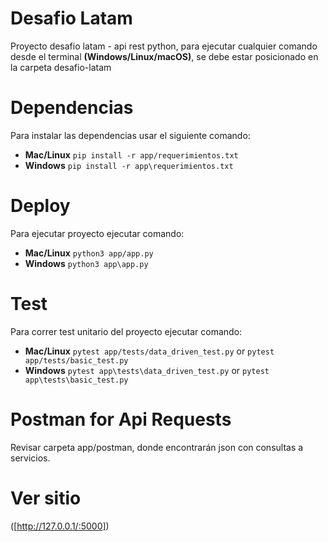 # Desafio Latam
Proyecto desafio latam - api rest python, para ejecutar cualquier comando desde el terminal **(Windows/Linux/macOS)**, se debe estar posicionado en la carpeta desafio-latam

# Dependencias
Para instalar las dependencias usar el siguiente comando:
- **Mac/Linux** `pip install -r app/requerimientos.txt`
- **Windows** `pip install -r app\requerimientos.txt`

# Deploy
Para ejecutar proyecto ejecutar comando:
- **Mac/Linux** `python3 app/app.py`
- **Windows** `python3 app\app.py`

# Test
Para correr test unitario del proyecto ejecutar comando:
- **Mac/Linux** `pytest app/tests/data_driven_test.py` or `pytest app/tests/basic_test.py` 
- **Windows** `pytest app\tests\data_driven_test.py` or `pytest app\tests\basic_test.py`

# Postman for Api Requests
Revisar carpeta app/postman, donde encontrarán json con consultas a servicios.

# Ver sitio
([http://127.0.0.1/:5000])
